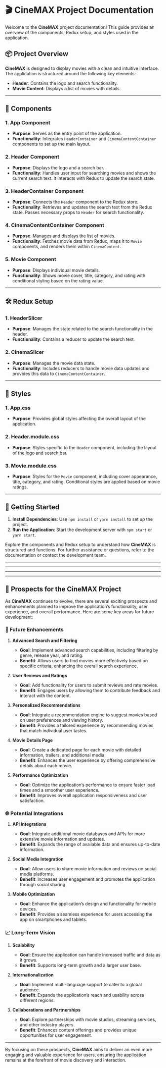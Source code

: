 # 🎬 **CineMAX** Project Documentation

Welcome to the **CineMAX** project documentation! This guide provides an overview of the components, Redux setup, and styles used in the application.

## 📦 **Project Overview**

**CineMAX** is designed to display movies with a clean and intuitive interface. The application is structured around the following key elements:

- **Header**: Contains the logo and search functionality.
- **Movie Content**: Displays a list of movies with details.

---

## 🧩 **Components**

### **1. App Component**

- **Purpose**: Serves as the entry point of the application.
- **Functionality**: Integrates `HeaderContainer` and `CinemaContentContainer` components to set up the main layout.

### **2. Header Component**

- **Purpose**: Displays the logo and a search bar.
- **Functionality**: Handles user input for searching movies and shows the current search text. It interacts with Redux to update the search state.

### **3. HeaderContainer Component**

- **Purpose**: Connects the `Header` component to the Redux store.
- **Functionality**: Retrieves and updates the search text from the Redux state. Passes necessary props to `Header` for search functionality.

### **4. CinemaContentContainer Component**

- **Purpose**: Manages and displays the list of movies.
- **Functionality**: Fetches movie data from Redux, maps it to `Movie` components, and renders them within `CinemaContent`.

### **5. Movie Component**

- **Purpose**: Displays individual movie details.
- **Functionality**: Shows movie cover, title, category, and rating with conditional styling based on the rating value.

---

## 🛠️ **Redux Setup**

### **1. HeaderSlicer**

- **Purpose**: Manages the state related to the search functionality in the header.
- **Functionality**: Contains a reducer to update the search text.

### **2. CinemaSlicer**

- **Purpose**: Manages the movie data state.
- **Functionality**: Includes reducers to handle movie data updates and provides this data to `CinemaContentContainer`.

---

## 🎨 **Styles**

### **1. App.css**

- **Purpose**: Provides global styles affecting the overall layout of the application.

### **2. Header.module.css**

- **Purpose**: Styles specific to the `Header` component, including the layout of the logo and search bar.

### **3. Movie.module.css**

- **Purpose**: Styles for the `Movie` component, including cover appearance, title, category, and rating. Conditional styles are applied based on movie ratings.

---

## 🚀 **Getting Started**

1. **Install Dependencies**: Use `npm install` or `yarn install` to set up the project.
2. **Run the Application**: Start the development server with `npm start` or `yarn start`.

Explore the components and Redux setup to understand how **CineMAX** is structured and functions. For further assistance or questions, refer to the documentation or contact the development team.

---
---
---
---


## 🔮 **Prospects for the CineMAX Project**

As **CineMAX** continues to evolve, there are several exciting prospects and enhancements planned to improve the application’s functionality, user experience, and overall performance. Here are some key areas for future development:

### 🚀 **Future Enhancements**

1. **Advanced Search and Filtering**
   - **Goal**: Implement advanced search capabilities, including filtering by genre, release year, and rating.
   - **Benefit**: Allows users to find movies more effectively based on specific criteria, enhancing the overall search experience.

2. **User Reviews and Ratings**
   - **Goal**: Add functionality for users to submit reviews and rate movies.
   - **Benefit**: Engages users by allowing them to contribute feedback and interact with the content.

3. **Personalized Recommendations**
   - **Goal**: Integrate a recommendation engine to suggest movies based on user preferences and viewing history.
   - **Benefit**: Provides a tailored experience by recommending movies that match individual user tastes.

4. **Movie Details Page**
   - **Goal**: Create a dedicated page for each movie with detailed information, trailers, and additional media.
   - **Benefit**: Enhances the user experience by offering comprehensive details about each movie.

5. **Performance Optimization**
   - **Goal**: Optimize the application’s performance to ensure faster load times and a smoother user experience.
   - **Benefit**: Improves overall application responsiveness and user satisfaction.

### 🌐 **Potential Integrations**

1. **API Integrations**
   - **Goal**: Integrate additional movie databases and APIs for more extensive movie information and updates.
   - **Benefit**: Expands the range of available data and ensures up-to-date information.

2. **Social Media Integration**
   - **Goal**: Allow users to share movie information and reviews on social media platforms.
   - **Benefit**: Increases user engagement and promotes the application through social sharing.

3. **Mobile Optimization**
   - **Goal**: Enhance the application’s design and functionality for mobile devices.
   - **Benefit**: Provides a seamless experience for users accessing the app on smartphones and tablets.

### 📈 **Long-Term Vision**

1. **Scalability**
   - **Goal**: Ensure the application can handle increased traffic and data as it grows.
   - **Benefit**: Supports long-term growth and a larger user base.

2. **Internationalization**
   - **Goal**: Implement multi-language support to cater to a global audience.
   - **Benefit**: Expands the application’s reach and usability across different regions.

3. **Collaborations and Partnerships**
   - **Goal**: Explore partnerships with movie studios, streaming services, and other industry players.
   - **Benefit**: Enhances content offerings and provides unique opportunities for user engagement.

---

By focusing on these prospects, **CineMAX** aims to deliver an even more engaging and valuable experience for users, ensuring the application remains at the forefront of movie discovery and interaction.
